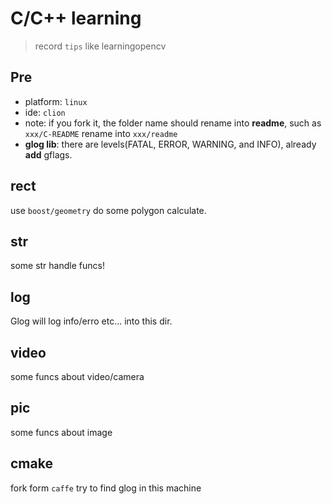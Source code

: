 # C/C++ learning
> record `tips` like learningopencv

## Pre

* platform: `linux`
* ide: `clion`
* note: if you fork it, the folder name should rename into **readme**, such as `xxx/C-README` rename into `xxx/readme`
* **glog lib**: there are levels(FATAL, ERROR, WARNING, and INFO), already **add** gflags. 

## rect

use `boost/geometry` do some polygon calculate.

## str

some str handle funcs!

## log

Glog will log info/erro etc... into this dir.

## video

some funcs about video/camera

## pic

some funcs about image

## cmake

fork form `caffe` try to find glog in this machine
